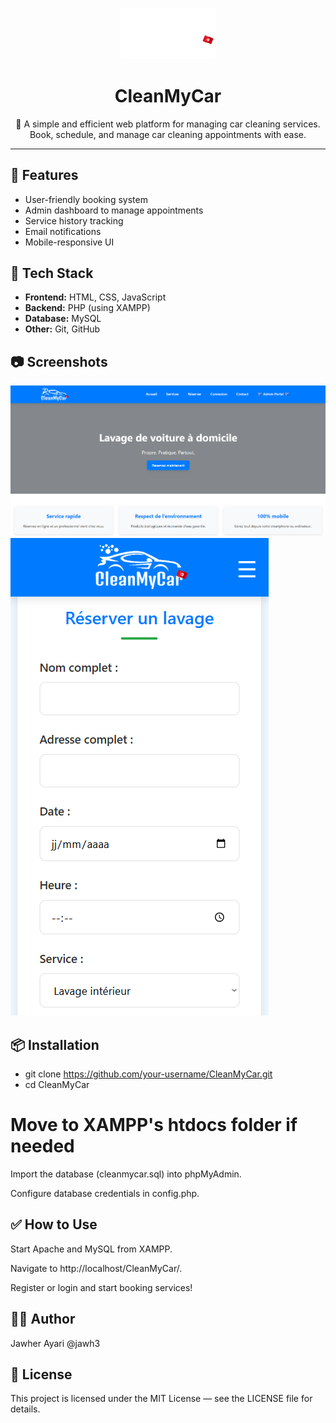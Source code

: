 <p align="center">
  <img src="image/logo2.png" alt="CleanMyCar Logo" width="150"/>
</p>

<h1 align="center">CleanMyCar</h1>

<p align="center">
  🚗 A simple and efficient web platform for managing car cleaning services. <br/>
  Book, schedule, and manage car cleaning appointments with ease.
</p>

---

## 🧼 Features

- User-friendly booking system
- Admin dashboard to manage appointments
- Service history tracking
- Email notifications
- Mobile-responsive UI

## 🚀 Tech Stack

- **Frontend:** HTML, CSS, JavaScript
- **Backend:** PHP (using XAMPP)
- **Database:** MySQL
- **Other:** Git, GitHub

## 📷 Screenshots

![Home Page](image/home.png)
![Booking Page](image/reserv.png)

## 📦 Installation

- git clone https://github.com/your-username/CleanMyCar.git
- cd CleanMyCar
# Move to XAMPP's htdocs folder if needed
Import the database (cleanmycar.sql) into phpMyAdmin.

Configure database credentials in config.php.

## ✅ How to Use
Start Apache and MySQL from XAMPP.

Navigate to http://localhost/CleanMyCar/.

Register or login and start booking services!

## 🙋‍♂️ Author
Jawher Ayari
@jawh3

## 📄 License
This project is licensed under the MIT License — see the LICENSE file for details.